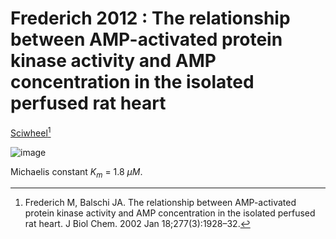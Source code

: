 # Frederich 2012 : The relationship between AMP-activated protein kinase activity and AMP concentration in the isolated perfused rat heart



[Sciwheel](https://sciwheel.com/work/#/items/7438306/)[^Frederich2012]

[^Frederich2012]: Frederich M, Balschi JA. The relationship between AMP-activated protein kinase activity and AMP concentration in the isolated perfused rat heart. J Biol Chem. 2002 Jan 18;277(3):1928–32.

<!--more-->

![image](https://user-images.githubusercontent.com/40054455/125643327-64dc372a-ea9f-4d39-bd19-44b28626402e.png)

Michaelis constant $K_m$ = 1.8 $\mu M$.

